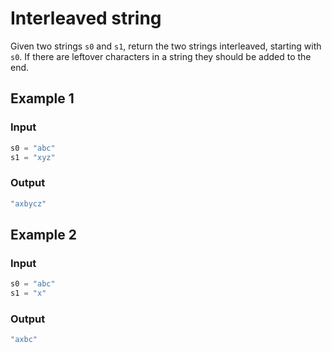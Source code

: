 # Interleaved string

Given two strings `s0` and `s1`, return the two strings interleaved, starting with `s0`. If there are leftover characters in a string they should be added to the end.

## Example 1

### Input

```javascript
s0 = "abc"
s1 = "xyz"
```

### Output

```javascript
"axbycz"
```

## Example 2

### Input

```javascript
s0 = "abc"
s1 = "x"
```

### Output

```javascript
"axbc"
```
